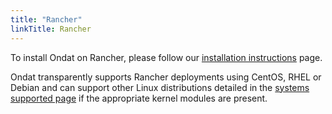 ```yaml
---
title: "Rancher"
linkTitle: Rancher
---
```


To install Ondat on Rancher, please follow our [installation instructions](/docs/install/rancher) page.

Ondat transparently supports Rancher deployments using CentOS, RHEL or
Debian and can support other Linux distributions detailed in the [systems supported page](/docs/prerequisites/systemconfiguration) if the
appropriate kernel modules are present.
